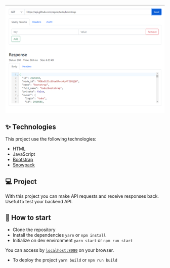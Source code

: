 ![Test Image 1](ScreenShot.png)

## ✨ Technologies

This project use the following technologies:

- HTML
- JavaScript
- [Bootstrap](https://getbootstrap.com/)
- [Snowpack](https://www.snowpack.dev/)

## 💻 Project

With this project you can make API requests and receive responses back. Useful to test your backend API.

## 🚀 How to start

- Clone the repository
- Install the dependencies `yarn` or `npm install`
- Initialize on dev environment `yarn start` or `npm run start`

You can access by [`localhost:8080`](http://localhost:8080) on your browser.

- To deploy the project `yarn build` or `npm run build`
